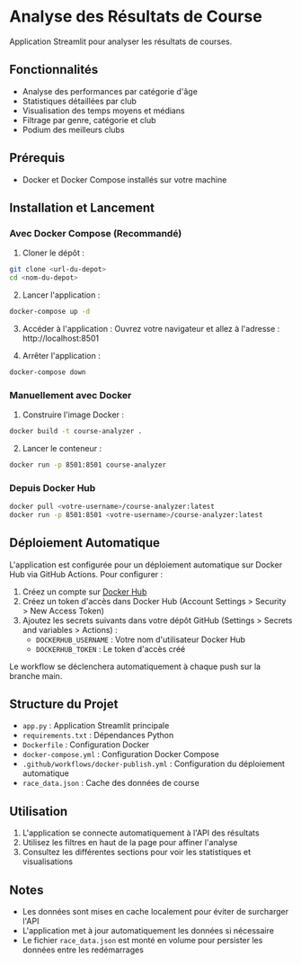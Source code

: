 # Analyse des Résultats de Course

Application Streamlit pour analyser les résultats de courses.

## Fonctionnalités

- Analyse des performances par catégorie d'âge
- Statistiques détaillées par club
- Visualisation des temps moyens et médians
- Filtrage par genre, catégorie et club
- Podium des meilleurs clubs

## Prérequis

- Docker et Docker Compose installés sur votre machine

## Installation et Lancement

### Avec Docker Compose (Recommandé)

1. Cloner le dépôt :
```bash
git clone <url-du-depot>
cd <nom-du-depot>
```

2. Lancer l'application :
```bash
docker-compose up -d
```

3. Accéder à l'application :
Ouvrez votre navigateur et allez à l'adresse : http://localhost:8501

4. Arrêter l'application :
```bash
docker-compose down
```

### Manuellement avec Docker

1. Construire l'image Docker :
```bash
docker build -t course-analyzer .
```

2. Lancer le conteneur :
```bash
docker run -p 8501:8501 course-analyzer
```

### Depuis Docker Hub

```bash
docker pull <votre-username>/course-analyzer:latest
docker run -p 8501:8501 <votre-username>/course-analyzer:latest
```

## Déploiement Automatique

L'application est configurée pour un déploiement automatique sur Docker Hub via GitHub Actions. Pour configurer :

1. Créez un compte sur [Docker Hub](https://hub.docker.com/)
2. Créez un token d'accès dans Docker Hub (Account Settings > Security > New Access Token)
3. Ajoutez les secrets suivants dans votre dépôt GitHub (Settings > Secrets and variables > Actions) :
   - `DOCKERHUB_USERNAME` : Votre nom d'utilisateur Docker Hub
   - `DOCKERHUB_TOKEN` : Le token d'accès créé

Le workflow se déclenchera automatiquement à chaque push sur la branche main.

## Structure du Projet

- `app.py` : Application Streamlit principale
- `requirements.txt` : Dépendances Python
- `Dockerfile` : Configuration Docker
- `docker-compose.yml` : Configuration Docker Compose
- `.github/workflows/docker-publish.yml` : Configuration du déploiement automatique
- `race_data.json` : Cache des données de course

## Utilisation

1. L'application se connecte automatiquement à l'API des résultats
2. Utilisez les filtres en haut de la page pour affiner l'analyse
3. Consultez les différentes sections pour voir les statistiques et visualisations

## Notes

- Les données sont mises en cache localement pour éviter de surcharger l'API
- L'application met à jour automatiquement les données si nécessaire
- Le fichier `race_data.json` est monté en volume pour persister les données entre les redémarrages 